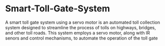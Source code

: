 # Smart-Toll-Gate-System

A smart toll gate system using a servo motor is an automated toll collection system designed to streamline the process of  tolls on highways, bridges, and other toll roads. This system employs a servo motor, along with IR senors and control mechanisms, to automate the operation of the toll gate
